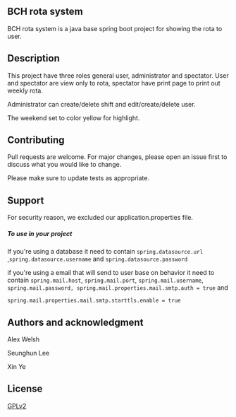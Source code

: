 ## BCH rota system

BCH rota system is a java base spring boot project for showing the rota to user.

## Description

This project have three roles general user, administrator and spectator. User and spectator are view only to rota, spectator have print page to print out weekly rota.

Administrator can create/delete shift and edit/create/delete user.

The weekend set to color yellow for highlight.

## Contributing

Pull requests are welcome. For major changes, please open an issue first to discuss what you would like to change.

Please make sure to update tests as appropriate.

## Support

For security reason, we excluded our application.properties file. 

##### To use in your project

If you're using a database it need to contain  `spring.datasource.url` ,`spring.datasource.username` and `spring.datasource.password`

if you're using a email that will send to user base on behavior it need to contain `spring.mail.host`, `spring.mail.port`, `spring.mail.username`, `spring.mail.password, spring.mail.properties.mail.smtp.auth = true` and 

`spring.mail.properties.mail.smtp.starttls.enable = true`

## Authors and acknowledgment

Alex Welsh

Seunghun Lee

Xin Ye

## License


[GPLv2](https://www.gnu.org/licenses/old-licenses/gpl-2.0.txt)
